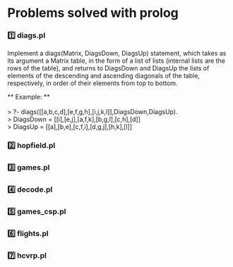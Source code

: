 # Problems solved with prolog

### 1️⃣ diags.pl

<p>Implement a diags(Matrix, DiagsDown, DiagsUp) statement, which takes as its argument a Matrix table, in the form of a list of lists (internal lists are the rows of the table), and returns to DiagsDown and DiagsUp the lists of elements of the descending and ascending diagonals of the table, respectively, in order of their elements from top to bottom.</p> ** Example: **
<br>
<br>
> ?- diags([[a,b,c,d],[e,f,g,h],[i,j,k,l]],DiagsDown,DiagsUp). <br>
> DiagsDown = [[i],[e,j],[a,f,k],[b,g,l],[c,h],[d]] <br>
> DiagsUp = [[a],[b,e],[c,f,i],[d,g,j],[h,k],[l]] <br>

### 2️⃣ hopfield.pl 
### 3️⃣ games.pl
### 4️⃣ decode.pl
### 5️⃣ games_csp.pl
### 6️⃣ flights.pl
### 7️⃣ hcvrp.pl
